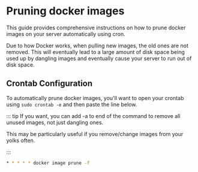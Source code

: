 # Pruning docker images

This guide provides comprehensive instructions on how to prune docker images on your server automatically using cron.

Due to how Docker works, when pulling new images, the old ones are not removed. This will eventually lead to a large amount of disk space being used up by dangling images and eventually cause your server to run out of disk space.

## Crontab Configuration

To automatically prune docker images, you'll want to open your crontab using `sudo crontab -e` and then paste the line below.

::: tip
If you want, you can add -a to end of the command to remove all unused images, not just dangling ones.

This may be particularly useful if you remove/change images from your yolks often.

:::

```sh
* * * * * docker image prune -f
```
